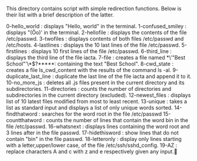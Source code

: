 This directory contains script with simple redirection functions. Below is their list with a brief description of the latter.

0-hello_world : displays "Hello, world" in the terminal.
1-confused_smiley : displays "(Ôo)' in the terminal.
2-hellofile : displays the contents of the file /etc/passwd.
3-twofiles : displays contents of both files /etc/passwd and /etc/hosts.
4-lastlines : displays the 10 last lines of the file /etc/passwd.
5-firstlines : displays 10 first lines of the file /etc/passwd.
6-third_line : displays the third line of the file iacta.
7-file : creates a file named \*\\'"Best School"\'\\*$\?\*\*\*\*\*: containing the text "Best School".
8-cwd_state : creates a file ls_cwd_content with the results of the command ls -al.
9-duplicate_last_line : duplicate the last line of the file iacta and append it to it.
10-no_more_js : deletes all .js files present in the current directory and its subdirectories.
11-directories : counts the number of directories and subdirectories in the current directory (excluded).
12-newest_files : displays list of 10 latest files modified from most to least recent.
13-unique : takes a list as standard input and displays a list of only unique words sorted.
14-findthatword : searches for the word root in the file /etc/passwd
15-countthatword : counts the number of lines that contain the word bin in the file /etc/passwd.
16-whatsnext : displays lines containing the word root and 3 lines after in the file passwd.
17-hidethisword : show lines that do not contain "bin" in the file passwd.
18-letteronly : display only lines starting with a letter,upper/lower case, of the file /etc/ssh/sshd_config.
19-AZ : replace characters A and c with z and e respectively given any input.
